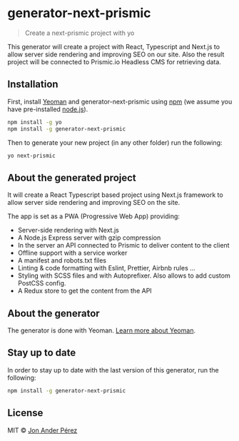# generator-next-prismic

> Create a next-prismic project with yo

This generator will create a project with React, Typescript and Next.js to allow server side rendering and improving SEO on our site. Also the result project will be connected to Prismic.io Headless CMS for retrieving data.

## Installation

First, install [Yeoman](http://yeoman.io) and generator-next-prismic using [npm](https://www.npmjs.com/) (we assume you have pre-installed [node.js](https://nodejs.org/)).

```bash
npm install -g yo
npm install -g generator-next-prismic
```

Then to generate your new project (in any other folder) run the following:

```bash
yo next-prismic
```

## About the generated project

It will create a React Typescript based project using Next.js framework to allow server side rendering and improving SEO on the site.

The app is set as a PWA (Progressive Web App) providing:

- Server-side rendering with Next.js
- A Node.js Express server with gzip compression
- In the server an API connected to Prismic to deliver content to the client
- Offline support with a service worker
- A manifest and robots.txt files
- Linting & code formatting with Eslint, Prettier, Airbnb rules ...
- Styling with SCSS files and with Autoprefixer. Also allows to add custom PostCSS config.
- A Redux store to get the content from the API

## About the generator

The generator is done with Yeoman. [Learn more about Yeoman](http://yeoman.io/).

## Stay up to date

In order to stay up to date with the last version of this generator, run the following:

```bash
npm install -g generator-next-prismic
```

## License

MIT © [Jon Ander Pérez]()

